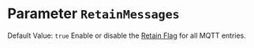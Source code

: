 # Parameter `RetainMessages`
Default Value: `true`
Enable or disable the [Retain Flag](https://www.hivemq.com/blog/mqtt-essentials-part-8-retained-messages/) for all MQTT entries.
